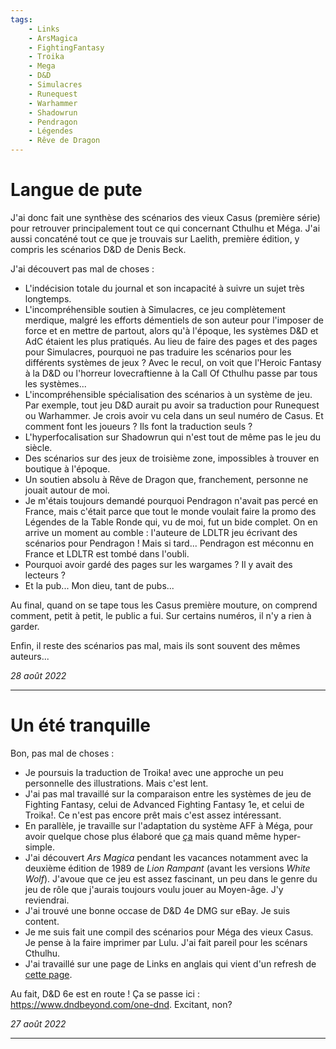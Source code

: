 ```yaml
---
tags:
    - Links
    - ArsMagica
    - FightingFantasy
    - Troika
    - Mega
    - D&D
    - Simulacres
    - Runequest
    - Warhammer
    - Shadowrun
    - Pendragon
    - Légendes
    - Rêve de Dragon
---
```


# Langue de pute

J'ai donc fait une synthèse des scénarios des vieux Casus (première série) pour retrouver principalement tout ce qui concernant Cthulhu et Méga. J'ai aussi concaténé tout ce que je trouvais sur Laelith, première édition, y compris les scénarios D&D de Denis Beck.

J'ai découvert pas mal de choses :

* L'indécision totale du journal et son incapacité à suivre un sujet très longtemps.
* L'incompréhensible soutien à Simulacres, ce jeu complètement merdique, malgré les efforts démentiels de son auteur pour l'imposer de force et en mettre de partout, alors qu'à l'époque, les systèmes D&D et AdC étaient les plus pratiqués. Au lieu de faire des pages et des pages pour Simulacres, pourquoi ne pas traduire les scénarios pour les différents systèmes de jeux ? Avec le recul, on voit que l'Heroic Fantasy à la D&D ou l'horreur lovecraftienne à la Call Of Cthulhu passe par tous les systèmes...
* L'incompréhensible spécialisation des scénarios à un système de jeu. Par exemple, tout jeu D&D aurait pu avoir sa traduction pour Runequest ou Warhammer. Je crois avoir vu cela dans un seul numéro de Casus. Et comment font les joueurs ? Ils font la traduction seuls ?
* L'hyperfocalisation sur Shadowrun qui n'est tout de même pas le jeu du siècle.
* Des scénarios sur des jeux de troisième zone, impossibles à trouver en boutique à l'époque.
* Un soutien absolu à Rêve de Dragon que, franchement, personne ne jouait autour de moi.
* Je m'étais toujours demandé pourquoi Pendragon n'avait pas percé en France, mais c'était parce que tout le monde voulait faire la promo des Légendes de la Table Ronde qui, vu de moi, fut un bide complet. On en arrive un moment au comble : l'auteure de LDLTR jeu écrivant des scénarios pour Pendragon ! Mais si tard... Pendragon est méconnu en France et LDLTR est tombé dans l'oubli.
* Pourquoi avoir gardé des pages sur les wargames ? Il y avait des lecteurs ?
* Et la pub... Mon dieu, tant de pubs...

Au final, quand on se tape tous les Casus première mouture, on comprend comment, petit à petit, le public a fui. Sur certains numéros, il n'y a rien à garder.

Enfin, il reste des scénarios pas mal, mais ils sont souvent des mêmes auteurs...

_28 août 2022_

---

# Un été tranquille

Bon, pas mal de choses :

* Je poursuis la traduction de Troika! avec une approche un peu personnelle des illustrations. Mais c'est lent.
* J'ai pas mal travaillé sur la comparaison entre les systèmes de jeu de Fighting Fantasy, celui de Advanced Fighting Fantasy 1e, et celui de Troika!. Ce n'est pas encore prêt mais c'est assez intéressant.
* En parallèle, je travaille sur l'adaptation du système AFF à Méga, pour avoir quelque chose plus élaboré que [ça](https://rouboudou.itch.io/mega) mais quand même hyper-simple.
* J'ai découvert *Ars Magica* pendant les vacances notamment avec la deuxième édition de 1989 de *Lion Rampant* (avant les versions *White Wolf*). J'avoue que ce jeu est assez fascinant, un peu dans le genre du jeu de rôle que j'aurais toujours voulu jouer au Moyen-âge.  J'y reviendrai.
* J'ai trouvé une bonne occase de D&D 4e DMG sur eBay. Je suis content.
* Je me suis fait une compil des scénarios pour Méga des vieux Casus. Je pense à la faire imprimer par Lulu. J'ai fait pareil pour les scénars Cthulhu.
* J'ai travaillé sur une page de Links en anglais qui vient d'un refresh de [cette page](https://github.com/orey/ttrpg).

Au fait, D&D 6e est en route ! Ça se passe ici : <https://www.dndbeyond.com/one-dnd>. Excitant, non?

_27 août 2022_

---

